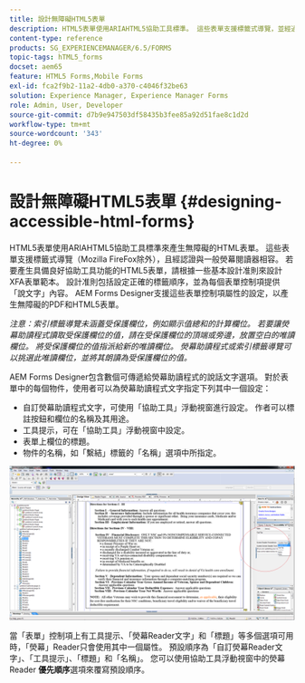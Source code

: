 ```yaml
---
title: 設計無障礙HTML5表單
description: HTML5表單使用ARIAHTML5協助工具標準。 這些表單支援標籤式導覽，並經過認證與常用熒幕閱讀器相容。
content-type: reference
products: SG_EXPERIENCEMANAGER/6.5/FORMS
topic-tags: hTML5_forms
docset: aem65
feature: HTML5 Forms,Mobile Forms
exl-id: fca2f9b2-11a2-4db0-a370-c4046f32be63
solution: Experience Manager, Experience Manager Forms
role: Admin, User, Developer
source-git-commit: d7b9e947503df58435b3fee85a92d51fae8c1d2d
workflow-type: tm+mt
source-wordcount: '343'
ht-degree: 0%

---
```


# 設計無障礙HTML5表單 {#designing-accessible-html-forms}

HTML5表單使用ARIAHTML5協助工具標準來產生無障礙的HTML表單。 這些表單支援標籤式導覽（Mozilla FireFox除外），且經認證與一般熒幕閱讀器相容。 若要產生具備良好協助工具功能的HTML5表單，請根據一些基本設計准則來設計XFA表單範本。 設計准則包括設定正確的標籤順序，並為每個表單控制項提供「說文字」內容。 AEM Forms Designer支援這些表單控制項屬性的設定，以產生無障礙的PDF和HTML5表單。

*注意：索引標籤導覽未涵蓋受保護欄位，例如顯示值總和的計算欄位。 若要讓熒幕助讀程式讀取受保護欄位的值，請在受保護欄位的頂端或旁邊，放置空白的唯讀欄位。 將受保護欄位的值指派給新的唯讀欄位。 熒幕助讀程式或索引標籤導覽可以挑選此唯讀欄位，並將其朗讀為受保護欄位的值。*

AEM Forms Designer包含數個可傳遞給熒幕助讀程式的說話文字選項。 對於表單中的每個物件，使用者可以為熒幕助讀程式文字指定下列其中一個設定：

* 自訂熒幕助讀程式文字，可使用「協助工具」浮動視窗進行設定。 作者可以標註按鈕和欄位的名稱及其用途。
* 工具提示，可在「協助工具」浮動視窗中設定。
* 表單上欄位的標題。
* 物件的名稱，如「繫結」標籤的「名稱」選項中所指定。

![協助工具](assets/accessibility.png)

當「表單」控制項上有工具提示、「熒幕Reader文字」和「標題」等多個選項可用時，「熒幕」Reader只會使用其中一個屬性。 預設順序為「自訂熒幕Reader文字」、「工具提示」、「標題」和「名稱」。 您可以使用協助工具浮動視窗中的熒幕Reader **優先順序**&#x200B;選項來覆寫預設順序。

